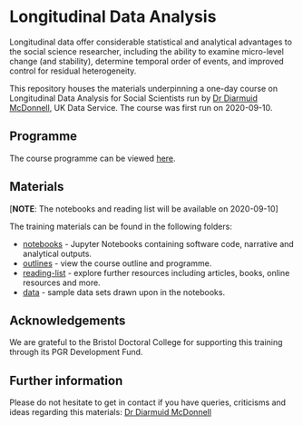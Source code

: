 # Longitudinal Data Analysis

Longitudinal data offer considerable statistical and analytical advantages to the social science researcher, including the ability to examine micro-level change (and stability), determine temporal order of events, and improved control for residual heterogeneity.

This repository houses the materials underpinning a one-day course on Longitudinal Data Analysis for Social Scientists run by [Dr Diarmuid McDonnell](https://www.research.manchester.ac.uk/portal/diarmuid.mcdonnell.html), UK Data Service. The course was first run on 2020-09-10.

## Programme

The course programme can be viewed [here](https://github.com/DiarmuidM/longitudinal-data-analysis/tree/master/outlines).

## Materials

[**NOTE**: The notebooks and reading list will be available on 2020-09-10]

The training materials can be found in the following folders:
* [notebooks](./notebooks) - Jupyter Notebooks containing software code, narrative and analytical outputs.
* [outlines](./outlines) - view the course outline and programme.
* [reading-list](./reading-list) - explore further resources including articles, books, online resources and more.
* [data](./data) - sample data sets drawn upon in the notebooks.

## Acknowledgements

We are grateful to the Bristol Doctoral College for supporting this training through its PGR Development Fund.

## Further information

Please do not hesitate to get in contact if you have queries, criticisms and ideas regarding this materials: [Dr Diarmuid McDonnell](mailto:diarmuid.mcdonnell@manchester.ac.uk)
